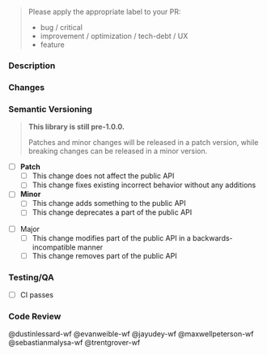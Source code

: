 > Please apply the appropriate label to your PR:
> - bug / critical
> - improvement / optimization / tech-debt / UX
> - feature

### Description



### Changes



### Semantic Versioning

> **This library is still pre-1.0.0.**
>
> Patches and minor changes will be released in a patch version, while breaking
> changes can be released in a minor version.

- [ ] **Patch**
  - [ ] This change does not affect the public API
  - [ ] This change fixes existing incorrect behavior without any additions
- [ ] **Minor**
  - [ ] This change adds something to the public API
  - [ ] This change deprecates a part of the public API
* [ ] Major
  - [ ] This change modifies part of the public API in a backwards-incompatible manner
  - [ ] This change removes part of the public API

### Testing/QA

- [ ] CI passes

### Code Review

@dustinlessard-wf
@evanweible-wf
@jayudey-wf
@maxwellpeterson-wf
@sebastianmalysa-wf
@trentgrover-wf

